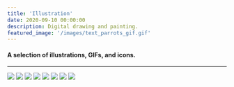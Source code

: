 ```yaml
---
title: 'Illustration'
date: 2020-09-10 00:00:00
description: Digital drawing and painting.
featured_image: '/images/text_parrots_gif.gif'
---
```



#### A selection of illustrations, GIFs, and icons.

---

<div class="gallery" data-columns="3">
	<img src="/images/parakeet_illustration-01.png">
	<img src="/images/text_parrots_gif.gif">
	<img src="/images/idio_icons.png">
	<img src="/images/school_children-02.png">
	<img src="/images/retro_pool_prog-02-01.png">
	<img src="/images/glitch-01.png">
	<img src="/images/handsupfrog.PNG">
	<img src="/images/photo_collage_poppies-01.png">
	
</div>
